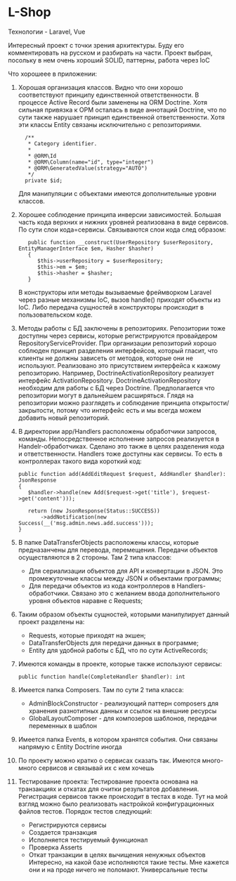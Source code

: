 # L-Shop
Технологии  - Laravel, Vue

Интересный проект с точки зрения архитектуры. Буду его комментировать на русском и разбирать на части.
Проект выбран, посольку в нем очень хороший SOLID, паттерны, работа через IoC

Что хорошеее в приложении:
1. Хорошая организация классов. Видно что они хорошо соответствуют принципу единственной ответственности. В процессе Active Record были заменены на ORM Doctrine. 
Хотя сильная привязка к ОРМ осталась в виде аннотаций Doctrine, что по сути также нарушает принцип единственной ответственности. Хотя эти классы Entity связаны исключительно с репозиториями. 
   ````
     /**
      * Category identifier.
      *
      * @ORM\Id
      * @ORM\Column(name="id", type="integer")
      * @ORM\GeneratedValue(strategy="AUTO")
      */
     private $id;
   ```` 
   Для манипуляции с объектами имеются дополнительные уровни классов.

2. Хорошее соблюдение принципа инверсии зависимостей. Большая часть кода верхних и нижних уровней реализована в виде сервисов. По сути слои кода=сервисы. Связываются слои кода след образом:
   ````
      public function __construct(UserRepository $userRepository, EntityManagerInterface $em, Hasher $hasher)
      {
         $this->userRepository = $userRepository;
         $this->em = $em;
         $this->hasher = $hasher;
      }
   ````   
   В конструкторы или методы вызываемые фреймворком Laravel через разные механизмы IoC, вызов handle() приходят объекты из IoC. Либо передача сущностей  в конструкторы происходит  в пользовательском коде. 
    
3. Методы работы с БД заключены в репозиториях. Репозитории тоже доступны через сервисы, которые регистрируются провайдером RepositoryServiceProvider.
При организации репозиторий хорошо соблюден принцип разделения интерфейсов, который гласит, что клиенты не должны зависеть от методов, которые они не используют.
Реализовано это присутствием интерфейса к кажому репозиторию. Например, DoctrineActivationRepository реализует интерфейс  ActivationRepository.
DoctrineActivationRepository необходим для работы с БД через Doctrine. Предполагается что репозитории могут в дальнейшем расширяться.
Глядя на репозитории можно разглядеть и соблюдение принципа открытости/закрытости, потому что интерфейс есть и мы всегда можем добавить новый репозиторий.

4. В директории app/Handlers расположены обработчики запросов, команды. Непосредственное исполнение запросов реализуется в Handelr-обработчиках.
Сделано это также в целях разделения кода и ответственности.  Handlers тоже доступны как сервисы. То есть в контроллерах такого вида короткий код:
     ````
     public function add(AddEditRequest $request, AddHandler $handler): JsonResponse
     {
        $handler->handle(new Add($request->get('title'), $request->get('content')));

        return (new JsonResponse(Status::SUCCESS))
            ->addNotification(new Success(__('msg.admin.news.add.success')));
     }
      ````

5. В папке DataTransferObjects  расположены классы, которые предназанчены для перевода, перемещения. Передачи объектов осуществляются в 2 стороны. Там 2 типа классов: 
    - Для сериализации объектов для API и конвертации в JSON. Это промежуточные классы между JSON и объектами программы;
    - Для передачи объектов из кода контроллеров в Handlers-обработчики. Связано это с желанием ввода дополнительного уровня объектов наравне с Requests;

6. Таким образом объекты сущностей, которыми манипулирует данный проект разделены на:
    - Requests, которые приходят на экшен;
    - DataTransferObjects для передачи данных в программе;
    - Entity для удобной работы с БД, что по сути ActiveRecords;
    
7. Имеются команды в проекте, которые также используют сервисы:
    ````
    public function handle(CompleteHandler $handler): int
    ````    
8. Имеется папка Composers. Там по сути 2 типа класса:
    - AdminBlockConstructor - реализующий паттерн composers для хранения разнотипных данных и ссылок на внешние ресурсы
    - GlobalLayoutComposer - для композеров шаблонов, передачи переменных в шаблон
    
9. Имеется папка Events, в котором хранятся события. Они связаны напрямую с Entity Doctrine иногда

10. По проекту можно кратко о сервисах сказать так. Имеются много-много сервисов и связывай их с кем хочешь

11. Тестирование проекта:
Тестирование проекта основана на транзакциях и откатах для очитки результатов добавления. Регистрация сервисов также происходит в тестах в коде. Тут на мой взгляд можно было реализовать настройкой конфигурационных файлов тестов.
Порядок тестов следующий:
    - Регистрируются сервисы
    - Создается транзакция
    - Исполняется тестируемый функционал
    - Проверка Asserts
    - Откат транзакции в целях вычищения ненужных объектов    
Интересно, на какой базе исполняются такие тесты. Мне кажется они и на проде ничего не поломают. Универсальные тесты
